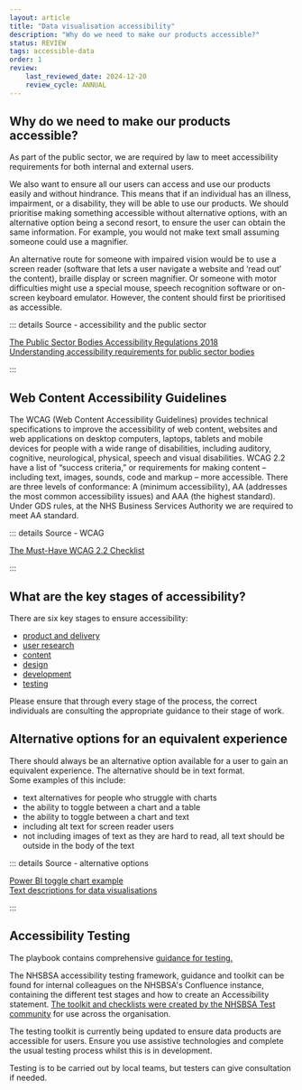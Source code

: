 ```yaml
---
layout: article
title: "Data visualisation accessibility"
description: "Why do we need to make our products accessible?"
status: REVIEW
tags: accessible-data
order: 1
review:
    last_reviewed_date: 2024-12-20
    review_cycle: ANNUAL
---
```

## Why do we need to make our products accessible?  

As part of the public sector, we are required by law to meet accessibility requirements for both internal and external users.  

We also want to ensure all our users can access and use our products easily and without hindrance. This means that if an individual has an illness, impairment, or a disability, they will be able to use our products. We should prioritise making something accessible without alternative options, with an alternative option being a second resort, to ensure the user can obtain the same information. For example, you would not make text small assuming someone could use a magnifier.  

An alternative route for someone with impaired vision would be to use a screen reader (software that lets a user navigate a website and ‘read out’ the content), braille display or screen magnifier. Or someone with motor difficulties might use a special mouse, speech recognition software or on-screen keyboard emulator. However, the content should first be prioritised as accessible.
  
::: details Source - accessibility and the public sector

[The Public Sector Bodies Accessibility Regulations 2018][source 1]  
[Understanding accessibility requirements for public sector bodies][source 2]

:::  
  
## Web Content Accessibility Guidelines  

The WCAG (Web Content Accessibility Guidelines) provides technical specifications to improve the accessibility of web content, websites and web applications on desktop computers, laptops, tablets and mobile devices for people with a wide range of disabilities, including auditory, cognitive, neurological, physical, speech and visual disabilities. WCAG 2.2 have a list of “success criteria,” or requirements for making content – including text, images, sounds, code and markup – more accessible. There are three levels of conformance: A (minimum accessibility), AA (addresses the most common accessibility issues) and AAA (the highest standard).  
Under GDS rules, at the NHS Business Services Authority we are required to meet AA standard.  
  
::: details Source - WCAG

[The Must-Have WCAG 2.2 Checklist][source 3]

:::

## What are the key stages of accessibility?  
  
There are six key stages to ensure accessibility:

- [product and delivery][source 4]
- [user research][source 5]
- [content][source 6]
- [design][source 7]
- [development][source 8]
- [testing][source 9]  

Please ensure that through every stage of the process, the correct individuals are consulting the appropriate guidance to their stage of work.

## Alternative options for an equivalent experience

There should always be an alternative option available for a user to gain an equivalent experience. The alternative should be in text format.  
Some examples of this include:

- text alternatives for people who struggle with charts
- the ability to toggle between a chart and a table
- the ability to toggle between a chart and text
- including alt text for screen reader users
- not including images of text as they are hard to read, all text should be outside in the body of the text  
  
::: details Source - alternative options

[Power BI toggle chart example][source 10]  
[Text descriptions for data visualisations][source 11]

:::  
  
## Accessibility Testing  
  
The playbook contains comprehensive [guidance for testing.](../../../../testing/)  
  
The NHSBSA accessibility testing framework, guidance and toolkit can be found for internal colleagues on the NHSBSA's Confluence instance, containing the different test stages and how to create an Accessibility statement. [The toolkit and checklists were created by the NHSBSA Test community][source 12] for use across the organisation.  
  
The testing toolkit is currently being updated to ensure data products are accessible for users. Ensure you use assistive technologies and complete the usual testing process whilst this is in development.  
  
Testing is to be carried out by local teams, but testers can give consultation if needed.

[source 1]: https://www.legislation.gov.uk/uksi/2018/952/made  
[source 2]: https://www.gov.uk/guidance/accessibility-requirements-for-public-sector-websites-and-apps  
[source 3]: https://webaim.org/standards/wcag/checklist  
[source 4]: https://service-manual.nhs.uk/accessibility/product-and-delivery
[source 5]: https://service-manual.nhs.uk/accessibility/user-research
[source 6]: https://service-manual.nhs.uk/accessibility/content
[source 7]: https://service-manual.nhs.uk/accessibility/design
[source 8]: https://service-manual.nhs.uk/accessibility/development
[source 9]: https://service-manual.nhs.uk/accessibility/testing
[source 10]: https://visualbi.com/blogs/business-intelligence/toggle-chart-table-power-bi/
[source 11]: https://accessibility.blog.gov.uk/2023/04/13/text-descriptions-for-data-visualisations/
[source 12]: https://bsa2468.atlassian.net/wiki/x/TAAVGQ